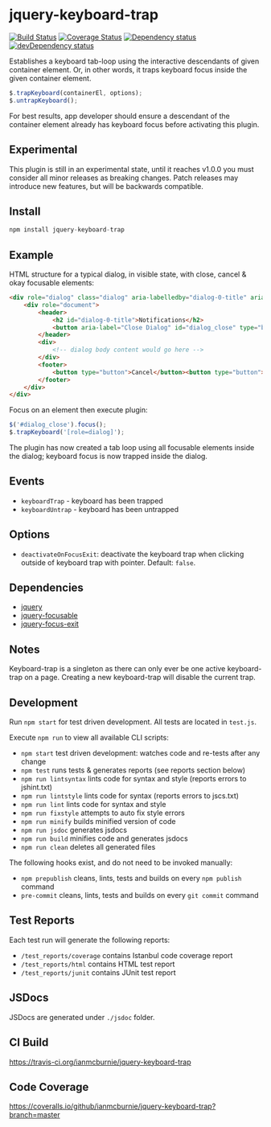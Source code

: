 # jquery-keyboard-trap

<p>
    <a href="https://travis-ci.org/ianmcburnie/jquery-keyboard-trap"><img src="https://api.travis-ci.org/ianmcburnie/jquery-keyboard-trap.svg?branch=master" alt="Build Status" /></a>
    <a href='https://coveralls.io/github/ianmcburnie/jquery-keyboard-trap?branch=master'><img src='https://coveralls.io/repos/ianmcburnie/jquery-keyboard-trap/badge.svg?branch=master&service=github' alt='Coverage Status' /></a>
    <a href="https://david-dm.org/ianmcburnie/jquery-keyboard-trap"><img src="https://david-dm.org/ianmcburnie/jquery-keyboard-trap.svg" alt="Dependency status" /></a>
    <a href="https://david-dm.org/ianmcburnie/jquery-keyboard-trap#info=devDependencies"><img src="https://david-dm.org/ianmcburnie/jquery-keyboard-trap/dev-status.svg" alt="devDependency status" /></a>
</p>

Establishes a keyboard tab-loop using the interactive descendants of given container element. Or, in other words, it traps keyboard focus inside the given container element.

```js
$.trapKeyboard(containerEl, options);
$.untrapKeyboard();
```

For best results, app developer should ensure a descendant of the container element
already has keyboard focus before activating this plugin.

## Experimental

This plugin is still in an experimental state, until it reaches v1.0.0 you must
consider all minor releases as breaking changes. Patch releases may introduce
new features, but will be backwards compatible.

## Install

```js
npm install jquery-keyboard-trap
```

## Example

HTML structure for a typical dialog, in visible state, with close, cancel & okay focusable elements:

```html
<div role="dialog" class="dialog" aria-labelledby="dialog-0-title" aria-hidden="false">
    <div role="document">
        <header>
            <h2 id="dialog-0-title">Notifications</h2>
            <button aria-label="Close Dialog" id="dialog_close" type="button"></button>
        </header>
        <div>
            <!-- dialog body content would go here -->            
        </div>
        <footer>
            <button type="button">Cancel</button><button type="button">Ok</button>
        </footer>
    </div>
</div>
```

Focus on an element then execute plugin:

```js
$('#dialog_close').focus();
$.trapKeyboard('[role=dialog]');
```

The plugin has now created a tab loop using all focusable elements inside the dialog; keyboard focus is now trapped inside the dialog.

## Events

* `keyboardTrap` - keyboard has been trapped
* `keyboardUntrap` - keyboard has been untrapped

## Options

* `deactivateOnFocusExit`: deactivate the keyboard trap when clicking outside of
keyboard trap with pointer. Default: `false`.

## Dependencies

* [jquery](https://jquery.com/)
* [jquery-focusable](https://github.com/ianmcburnie/jquery-focusable)
* [jquery-focus-exit](https://github.com/ianmcburnie/jquery-focus-exit)

## Notes

Keyboard-trap is a singleton as there can only ever be one active keyboard-trap
on a page. Creating a new keyboard-trap will disable the current trap.

## Development

Run `npm start` for test driven development. All tests are located in `test.js`.

Execute `npm run` to view all available CLI scripts:

* `npm start` test driven development: watches code and re-tests after any change
* `npm test` runs tests & generates reports (see reports section below)
* `npm run lintsyntax` lints code for syntax and style (reports errors to jshint.txt)
* `npm run lintstyle` lints code for syntax (reports errors to jscs.txt)
* `npm run lint` lints code for syntax and style
* `npm run fixstyle` attempts to auto fix style errors
* `npm run minify` builds minified version of code
* `npm run jsdoc` generates jsdocs
* `npm run build` minifies code and generates jsdocs
* `npm run clean` deletes all generated files

The following hooks exist, and do not need to be invoked manually:

* `npm prepublish` cleans, lints, tests and builds on every `npm publish` command
* `pre-commit` cleans, lints, tests and builds on every `git commit` command

## Test Reports

Each test run will generate the following reports:

* `/test_reports/coverage` contains Istanbul code coverage report
* `/test_reports/html` contains HTML test report
* `/test_reports/junit` contains JUnit test report

## JSDocs

JSDocs are generated under `./jsdoc` folder.

## CI Build

https://travis-ci.org/ianmcburnie/jquery-keyboard-trap

## Code Coverage

https://coveralls.io/github/ianmcburnie/jquery-keyboard-trap?branch=master
